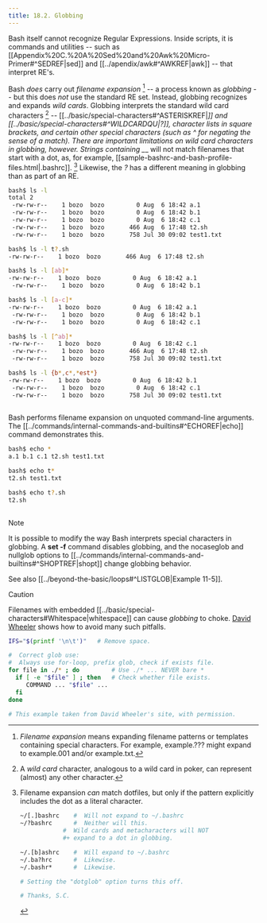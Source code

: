 ```yaml
---
title: 18.2. Globbing
---
```



Bash itself cannot recognize Regular Expressions. Inside scripts, it is commands and utilities -- such as [[Appendix%20C.%20A%20Sed%20and%20Awk%20Micro-Primer#^SEDREF|sed]] and [[../apendix/awk#^AWKREF|awk]] -- that interpret RE's.

Bash _does_ carry out _filename expansion_ [^1] -- a process known as _globbing_ -- but this does _not_ use the standard RE set. Instead, globbing recognizes and expands _wild cards_. Globbing interprets the standard wild card characters [^2] -- [[../basic/special-characters#^ASTERISKREF|*]] and [[../basic/special-characters#^WILDCARDQU|?]], character lists in square brackets, and certain other special characters (such as ^ for negating the sense of a match). There are important limitations on wild card characters in globbing, however. Strings containing _*_ will not match filenames that start with a dot, as, for example, [[sample-bashrc-and-bash-profile-files.html|.bashrc]]. [^3] Likewise, the _?_ has a different meaning in globbing than as part of an RE.

```bash
bash$ ls -l
total 2
 -rw-rw-r--    1 bozo  bozo         0 Aug  6 18:42 a.1
 -rw-rw-r--    1 bozo  bozo         0 Aug  6 18:42 b.1
 -rw-rw-r--    1 bozo  bozo         0 Aug  6 18:42 c.1
 -rw-rw-r--    1 bozo  bozo       466 Aug  6 17:48 t2.sh
 -rw-rw-r--    1 bozo  bozo       758 Jul 30 09:02 test1.txt

bash$ ls -l t?.sh
-rw-rw-r--    1 bozo  bozo       466 Aug  6 17:48 t2.sh

bash$ ls -l [ab]*
-rw-rw-r--    1 bozo  bozo         0 Aug  6 18:42 a.1
 -rw-rw-r--    1 bozo  bozo         0 Aug  6 18:42 b.1

bash$ ls -l [a-c]*
-rw-rw-r--    1 bozo  bozo         0 Aug  6 18:42 a.1
 -rw-rw-r--    1 bozo  bozo         0 Aug  6 18:42 b.1
 -rw-rw-r--    1 bozo  bozo         0 Aug  6 18:42 c.1

bash$ ls -l [^ab]*
-rw-rw-r--    1 bozo  bozo         0 Aug  6 18:42 c.1
 -rw-rw-r--    1 bozo  bozo       466 Aug  6 17:48 t2.sh
 -rw-rw-r--    1 bozo  bozo       758 Jul 30 09:02 test1.txt

bash$ ls -l {b*,c*,*est*}
-rw-rw-r--    1 bozo  bozo         0 Aug  6 18:42 b.1
 -rw-rw-r--    1 bozo  bozo         0 Aug  6 18:42 c.1
 -rw-rw-r--    1 bozo  bozo       758 Jul 30 09:02 test1.txt
	      
```

Bash performs filename expansion on unquoted command-line arguments. The [[../commands/internal-commands-and-builtins#^ECHOREF|echo]] command demonstrates this.

```bash
bash$ echo *
a.1 b.1 c.1 t2.sh test1.txt

bash$ echo t*
t2.sh test1.txt

bash$ echo t?.sh
t2.sh
	      
```

> [!note]
> It is possible to modify the way Bash interprets special characters in globbing. A **set -f** command disables globbing, and the nocaseglob and nullglob options to [[../commands/internal-commands-and-builtins#^SHOPTREF|shopt]] change globbing behavior.

See also [[../beyond-the-basic/loops#^LISTGLOB|Example 11-5]].

> [!caution]
> Filenames with embedded [[../basic/special-characters#Whitespace|whitespace]] can cause _globbing_ to choke. [David Wheeler](http://www.dwheeler.com/essays/filenames-in-shell.html) shows how to avoid many such pitfalls.

```bash
IFS="$(printf '\n\t')"   # Remove space.

#  Correct glob use:
#  Always use for-loop, prefix glob, check if exists file.
for file in ./* ; do         # Use ./* ... NEVER bare *
  if [ -e "$file" ] ; then   # Check whether file exists.
     COMMAND ... "$file" ...
  fi
done

# This example taken from David Wheeler's site, with permission.
```

[^1]: _Filename expansion_ means expanding filename patterns or templates containing special characters. For example, example.??? might expand to example.001 and/or example.txt.

[^2]: A _wild card_ character, analogous to a wild card in poker, can represent (almost) any other character.

[^3]: Filename expansion _can_ match dotfiles, but only if the pattern explicitly includes the dot as a literal character.

    ```bash
    ~/[.]bashrc    #  Will not expand to ~/.bashrc
    ~/?bashrc      #  Neither will this.
                #  Wild cards and metacharacters will NOT
                #+ expand to a dot in globbing.

    ~/.[b]ashrc    #  Will expand to ~/.bashrc
    ~/.ba?hrc      #  Likewise.
    ~/.bashr*      #  Likewise.

    # Setting the "dotglob" option turns this off.

    # Thanks, S.C.
    ```
